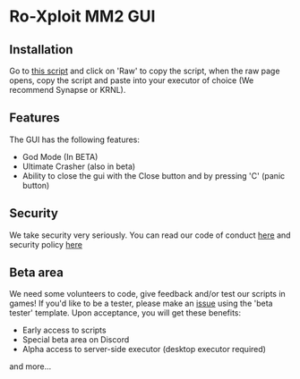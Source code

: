 # Ro-Xploit MM2 GUI

## Installation

Go to [this script](.//RoXploitMM2.lua) and click on 'Raw' to copy the script, when the raw page opens, copy the script and paste into your executor of choice (We recommend Synapse or KRNL).

## Features

The GUI has the following features:
* God Mode (In BETA)
* Ultimate Crasher (also in beta)
* Ability to close the gui with the Close button and by pressing 'C' (panic button)


## Security

We take security very seriously. You can read our code of conduct [here](.//CODE-OF-CONDUCT.txt) and security policy [here](.//SECURITY.md)

## Beta area

We need some volunteers to code, give feedback and/or test our scripts in games!
If you'd like to be a tester, please make an [issue](https://github.com/RoXploit/Ro-XploitMM2GUI/issues) using the 'beta tester' template. Upon acceptance, you will get these benefits:

* Early access to scripts
* Special beta area on Discord
* Alpha access to server-side executor (desktop executor required)

and more...


